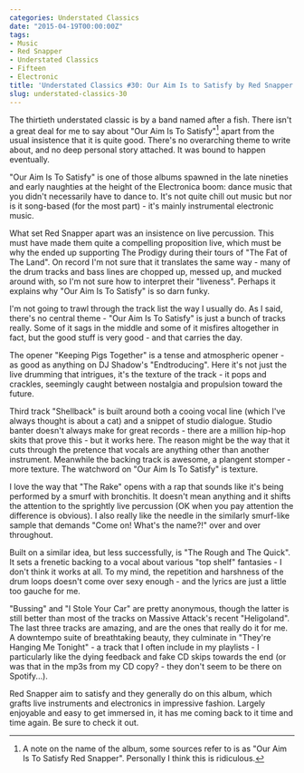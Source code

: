 ```yaml
---
categories: Understated Classics
date: "2015-04-19T00:00:00Z"
tags:
- Music
- Red Snapper
- Understated Classics
- Fifteen
- Electronic
title: 'Understated Classics #30: Our Aim Is to Satisfy by Red Snapper'
slug: understated-classics-30
---
```

The thirtieth understated classic is by a band named after a fish. There isn't a great deal for me to say about "Our Aim Is To Satisfy"[^1] apart from the usual insistence that it is quite good. There's no overarching theme to write about, and no deep personal story attached. It was bound to happen eventually.

"Our Aim Is To Satisfy" is one of those albums spawned in the late nineties and early naughties at the height of the Electronica boom: dance music that you didn't necessarily have to dance to. It's not quite chill out music but nor is it song-based (for the most part) - it's mainly instrumental electronic music.

What set Red Snapper apart was an insistence on live percussion. This must have made them quite a compelling proposition live, which must be why the ended up supporting The Prodigy during their tours of "The Fat of The Land". On record I'm not sure that it translates the same way - many of the drum tracks and bass lines are chopped up, messed up, and mucked around with, so I'm not sure how to interpret their "liveness". Perhaps it explains why "Our Aim Is To Satisfy" is so darn funky.

I'm not going to trawl through the track list the way I usually do. As I said, there's no central theme - "Our Aim Is To Satisfy" is just a bunch of tracks really. Some of it sags in the middle and some of it misfires altogether in fact, but the good stuff is very good - and that carries the day.

The opener "Keeping Pigs Together" is a tense and atmospheric opener - as good as anything on DJ Shadow's "Endtroducing". Here it's not just the live drumming that intrigues, it's the texture of the track - it pops and crackles, seemingly caught between nostalgia and propulsion toward the future.

Third track "Shellback" is built around both a cooing vocal line (which I've always thought is about a cat) and a snippet of studio dialogue. Studio banter doesn't always make for great records - there are a million hip-hop skits that prove this - but it works here. The reason might be the way that it cuts through the pretence that vocals are anything other than another instrument. Meanwhile the backing track is awesome, a plangent stomper - more texture. The watchword on "Our Aim Is To Satisfy" is texture.

I love the way that "The Rake" opens with a rap that sounds like it's being performed by a smurf with bronchitis. It doesn't mean anything and it shifts the attention to the sprightly live percussion (OK when you pay attention the difference is obvious). I also really like the needle in the similarly smurf-like sample that demands "Come on! What's the name?!" over and over throughout.

Built on a similar idea, but less successfully, is "The Rough and The Quick". It sets a frenetic backing to a vocal about various "top shelf" fantasies - I don't think it works at all. To my mind, the repetition and harshness of the drum loops doesn't come over sexy enough - and the lyrics are just a little too gauche for me.

"Bussing" and "I Stole Your Car" are pretty anonymous, though the latter is still better than most of the tracks on Massive Attack's recent "Heligoland". The last three tracks are amazing, and are the ones that really do it for me. A downtempo suite of breathtaking beauty, they culminate in "They're Hanging Me Tonight" - a track that I often include in my playlists - I particularly like the dying feedback and fake CD skips towards the end (or was that in the mp3s from my CD copy? - they don't seem to be there on Spotify...).

Red Snapper aim to satisfy and they generally do on this album, which grafts live instruments and electronics in impressive fashion. Largely enjoyable and easy to get immersed in, it has me coming back to it time and time again. Be sure to check it out.

[^1]: A note on the name of the album, some sources refer to is as "Our Aim Is To Satisfy Red Snapper". Personally I think this is ridiculous.
